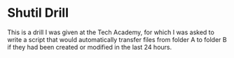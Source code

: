 # Shutil Drill
This is a drill I was given at the Tech Academy, for which I was asked to write a script that would automatically transfer files
from folder A to folder B if they had been created or modified in the last 24 hours.

